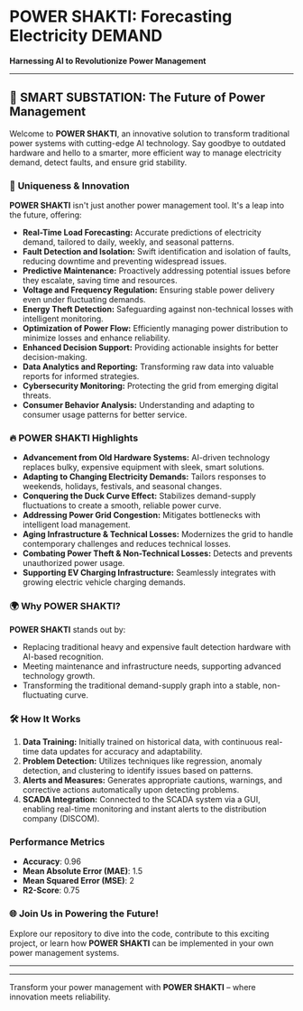 # **POWER SHAKTI: Forecasting Electricity DEMAND**

**Harnessing AI to Revolutionize Power Management**

---

## 🚀 **SMART SUBSTATION: The Future of Power Management**

Welcome to **POWER SHAKTI**, an innovative solution to transform traditional power systems with cutting-edge AI technology. Say goodbye to outdated hardware and hello to a smarter, more efficient way to manage electricity demand, detect faults, and ensure grid stability.

### 🌟 **Uniqueness & Innovation**

**POWER SHAKTI** isn't just another power management tool. It's a leap into the future, offering:

- **Real-Time Load Forecasting:** Accurate predictions of electricity demand, tailored to daily, weekly, and seasonal patterns.
- **Fault Detection and Isolation:** Swift identification and isolation of faults, reducing downtime and preventing widespread issues.
- **Predictive Maintenance:** Proactively addressing potential issues before they escalate, saving time and resources.
- **Voltage and Frequency Regulation:** Ensuring stable power delivery even under fluctuating demands.
- **Energy Theft Detection:** Safeguarding against non-technical losses with intelligent monitoring.
- **Optimization of Power Flow:** Efficiently managing power distribution to minimize losses and enhance reliability.
- **Enhanced Decision Support:** Providing actionable insights for better decision-making.
- **Data Analytics and Reporting:** Transforming raw data into valuable reports for informed strategies.
- **Cybersecurity Monitoring:** Protecting the grid from emerging digital threats.
- **Consumer Behavior Analysis:** Understanding and adapting to consumer usage patterns for better service.

### 🔥 **POWER SHAKTI Highlights**

- **Advancement from Old Hardware Systems:** AI-driven technology replaces bulky, expensive equipment with sleek, smart solutions.
- **Adapting to Changing Electricity Demands:** Tailors responses to weekends, holidays, festivals, and seasonal changes.
- **Conquering the Duck Curve Effect:** Stabilizes demand-supply fluctuations to create a smooth, reliable power curve.
- **Addressing Power Grid Congestion:** Mitigates bottlenecks with intelligent load management.
- **Aging Infrastructure & Technical Losses:** Modernizes the grid to handle contemporary challenges and reduces technical losses.
- **Combating Power Theft & Non-Technical Losses:** Detects and prevents unauthorized power usage.
- **Supporting EV Charging Infrastructure:** Seamlessly integrates with growing electric vehicle charging demands.

### 🌍 **Why POWER SHAKTI?**

**POWER SHAKTI** stands out by:
- Replacing traditional heavy and expensive fault detection hardware with AI-based recognition.
- Meeting maintenance and infrastructure needs, supporting advanced technology growth.
- Transforming the traditional demand-supply graph into a stable, non-fluctuating curve.

### 🛠️ **How It Works**

1. **Data Training:** Initially trained on historical data, with continuous real-time data updates for accuracy and adaptability.
2. **Problem Detection:** Utilizes techniques like regression, anomaly detection, and clustering to identify issues based on patterns.
3. **Alerts and Measures:** Generates appropriate cautions, warnings, and corrective actions automatically upon detecting problems.
4. **SCADA Integration:** Connected to the SCADA system via a GUI, enabling real-time monitoring and instant alerts to the distribution company (DISCOM).

### Performance Metrics
- **Accuracy**: 0.96
- **Mean Absolute Error (MAE)**: 1.5
- **Mean Squared Error (MSE)**: 2
- **R2-Score**: 0.75

### 🌐 **Join Us in Powering the Future!**

Explore our repository to dive into the code, contribute to this exciting project, or learn how **POWER SHAKTI** can be implemented in your own power management systems.

---


---

Transform your power management with **POWER SHAKTI** – where innovation meets reliability.

